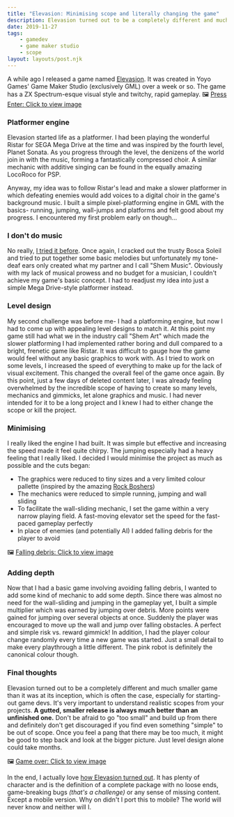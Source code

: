 ```yaml
---
title: "Elevasion: Minimising scope and literally changing the game"
description: Elevasion turned out to be a completely different and much smaller game than it was at its inception, which is often the case, especially for starting-out game devs.
date: 2019-11-27
tags: 
    - gamedev
    - game maker studio
    - scope
layout: layouts/post.njk
---
```

A while ago I released a game named [Elevasion](https://playkiseki.itch.io/elevasion). It was created in Yoyo Games' Game Maker Studio (exclusively GML) over a week or so. The game has a ZX Spectrum-esque visual style and twitchy, rapid gameplay.
🖼️ [Press Enter: Click to view image](https://thepracticaldev.s3.amazonaws.com/i/0l2x7s5342mxc7iei6rb.png)

### Platformer engine
Elevasion started life as a platformer. I had been playing the wonderful Ristar for SEGA Mega Drive at the time and was inspired by the fourth level, Planet Sonata. As you progress through the level, the denizens of the world join in with the music, forming a fantastically compressed choir. A similar mechanic with additive singing can be found in the equally amazing LocoRoco for PSP.

Anyway, my idea was to follow Ristar's lead and make a slower platformer in which defeating enemies would add voices to a digital choir in the game's background music. I built a simple pixel-platforming engine in GML with the basics- running, jumping, wall-jumps and platforms and felt good about my progress. I encountered my first problem early on though...

### I don't do music
No really, [I tried it before](https://soundcloud.com/playkiseki/sets/future-rally-ost). Once again, I cracked out the trusty Bosca Soleil and tried to put together some basic melodies but unfortunately my tone-deaf ears only created what my partner and I call "Shem Music". Obviously with my lack of musical prowess and no budget for a musician, I couldn't achieve my game's basic concept. I had to readjust my idea into just a simple Mega Drive-style platformer instead.

### Level design
My second challenge was before me- I had a platforming engine, but now I had to come up with appealing level designs to match it. At this point my game still had what we in the industry call "Shem Art" which made the slower platforming I had implemented rather boring and dull compared to a bright, frenetic game like Ristar. It was difficult to gauge how the game would feel without any basic graphics to work with. As I tried to work on some levels, I increased the speed of everything to make up for the lack of visual excitement. This changed the overall feel of the game once again. By this point, just a few days of deleted content later, I was already feeling overwhelmed by the incredible scope of having to create so many levels, mechanics and gimmicks, let alone graphics and music. I had never intended for it to be a long project and I knew I had to either change the scope or kill the project.

### Minimising
I really liked the engine I had built. It was simple but effective and increasing the speed made it feel quite chirpy. The jumping especially had a heavy feeling that I really liked. I decided I would minimise the project as much as possible and the cuts began:
- The graphics were reduced to tiny sizes and a very limited colour pallette (inspired by the amazing [Rock Boshers](http://tikipod.com/rockboshersdx/))
- The mechanics were reduced to simple running, jumping and wall sliding
- To facilitate the wall-sliding mechanic, I set the game within a very narrow playing field. A fast-moving elevator set the speed for the fast-paced gameplay perfectly
- In place of enemies (and potentially AI) I added falling debris for the player to avoid

🖼️ [Falling debris: Click to view image](https://thepracticaldev.s3.amazonaws.com/i/zod0affrwbotowjgrw00.png)

### Adding depth
Now that I had a basic game involving avoiding falling debris, I wanted to add some kind of mechanic to add some depth. Since there was almost no need for the wall-sliding and jumping in the gameplay yet, I built a simple multiplier which was earned by jumping over debris. More points were gained for jumping over several objects at once. Suddenly the player was encouraged to move up the wall and jump over falling obstacles. A perfect and simple risk vs. reward gimmick! In addition, I had the player colour change randomly every time a new game was started. Just a small detail to make every playthrough a little different. The pink robot is definitely the canonical colour though.

### Final thoughts
Elevasion turned out to be a completely different and much smaller game than it was at its inception, which is often the case, especially for starting-out game devs. It's very important to understand realistic scopes from your projects. **A gutted, smaller release is always much better than an unfinished one.** Don't be afraid to go "too small" and build up from there and definitely don't get discouraged if you find even something "simple" to be out of scope. Once you feel a pang that there may be too much, it might be good to step back and look at the bigger picture. Just level design alone could take months.

🖼️ [Game over: Click to view image](https://thepracticaldev.s3.amazonaws.com/i/dpj7g2x180hs5tmk51ay.png)

In the end, I actually love [how Elevasion turned out](https://playkiseki.itch.io/elevasion). It has plenty of character and is the definition of a complete package with no loose ends, game-breaking bugs *(that's a challenge)* or any sense of missing content. Except a mobile version. Why on didn't I port this to mobile? The world will never know and neither will I.


